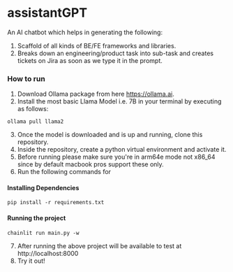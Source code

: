 # assistantGPT
An AI chatbot which helps in generating the following:
 1. Scaffold of all kinds of BE/FE frameworks and libraries.
 2. Breaks down an engineering/product task into sub-task and creates tickets on Jira as soon as we type it in the prompt.

### How to run

1. Download Ollama package from here https://ollama.ai.
2. Install the most basic Llama Model i.e. 7B in your terminal by executing as follows:
```
ollama pull llama2
```
3. Once the model is downloaded and is up and running, clone this repository.
4. Inside the repository, create a python virtual environment and activate it.
5. Before running please make sure you're in arm64e mode not x86_64 since by default macbook pros support these only.
6. Run the following commands for
  #### Installing Dependencies 
```
pip install -r requirements.txt
```
  #### Running the project     
```
chainlit run main.py -w
```
7. After running the above project will be available to test at http://localhost:8000
8. Try it out!
